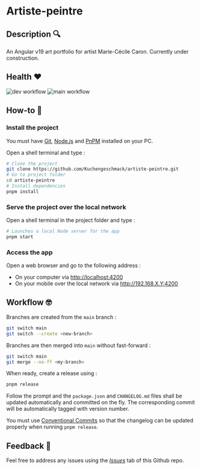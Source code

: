 # Artiste-peintre

## Description 🔍

An Angular v19 art portfolio for artist Marie-Cécile Caron. Currently under construction.

## Health ❤️

![dev workflow](https://github.com/Kuchengeschmack/artiste-peintre/actions/workflows/dev.yml/badge.svg)
![main workflow](https://github.com/Kuchengeschmack/artiste-peintre/actions/workflows/main.yml/badge.svg)

## How-to 🤔

### Install the project

You must have [Git](https://git-scm.com/), [Node.js](https://nodejs.org/en) and [PnPM](https://pnpm.io/) installed on your PC.

Open a shell terminal and type :

```sh
# Clone the project
git clone https://github.com/Kuchengeschmack/artiste-peintre.git
# Go to project folder
cd artiste-peintre
# Install dependencies
pnpm install
```

### Serve the project over the local network

Open a shell terminal in the project folder and type :

```sh
# Launches a local Node server for the app
pnpm start
```

### Access the app

Open a web browser and go to the following address :

- On your computer via <http://localhost:4200>
- On your mobile over the local network via <http://192.168.X.Y:4200>

## Workflow 🤓

Branches are created from the `main` branch :

```sh
git switch main
git switch --create <new-branch>
```

Branches are then merged into `main` without fast-forward :

```sh
git switch main
git merge --no-ff <my-branch>
```

When ready, create a release using :

```sh
pnpm release
```

Follow the prompt and the `package.json` and `CHANGELOG.md` files shall be updated automatically and committed on the fly. The corresponding commit will be automatically tagged with version number.

You must use [Conventional Commits](https://www.conventionalcommits.org/en/v1.0.0/) so that the changelog can be updated properly when running `pnpm release`.

## Feedback 🔂

Feel free to address any issues using the [_Issues_](https://github.com/Kuchengeschmack/artiste-peintre/issues) tab of this Github repo.
